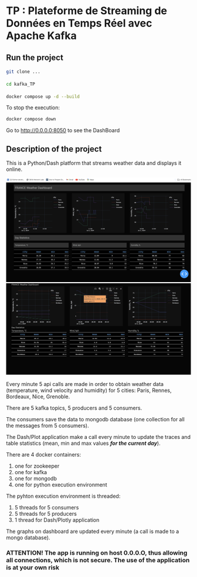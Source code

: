# TP : Plateforme de Streaming de Données en Temps Réel avec Apache Kafka 


## Run the project

```bash
git clone ...

cd kafka_TP

docker compose up -d --build
```

To stop the execution:

```bash
docker compose down
```

Go to http://0.0.0.0:8050 to see the DashBoard

## Description of the project

This is a Python/Dash platform that streams weather data and displays it online.

![dash](./assets_readme/dashboard.png)
![dash](./assets_readme/dashboard2.png)

Every minute 5 api calls are made in order to obtain weather data (temperature, wind velocity and humidity)
for 5 cities: Paris, Rennes, Bordeaux, Nice, Grenoble.

There are 5 kafka topics, 5 producers and 5 consumers.

The consumers save the data to mongodb database (one collection for all the messages from 5 consumers).

The Dash/Plot application make a call every minute to update the traces and table statistics (mean, min and max values ***for the current day***).

There are 4 docker containers:
1. one for zookeeper
2. one for kafka
3. one for mongodb
4. one for python execution environment

The pyhton execution environment is threaded:
1. 5 threads for 5 consumers
2. 5 threads for 5 producers
3. 1 thread for Dash/Plotly application

The graphs on dashboard are updated every minute (a call is made to a mongo database).

### ATTENTION! The app is running on host 0.0.0.O, thus allowing all connections, which is not secure. The use of the application is at your own risk
